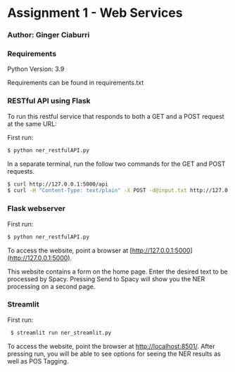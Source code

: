 # Assignment 1 - Web Services
### Author: Ginger Ciaburri

### Requirements
Python Version: 3.9

Requirements can be found in requirements.txt


### RESTful API using Flask
To run this restful service that responds to both a GET and a POST request at the same URL:

First run:
```bash
$ python ner_restfulAPI.py
```
In a separate terminal, run the follow two commands for the GET and POST requests.
```bash
$ curl http://127.0.0.1:5000/api
$ curl -H "Content-Type: text/plain" -X POST -d@input.txt http://127.0.0.1:5000/api
```


### Flask webserver
First run:
```bash
$ python ner_restfulAPI.py
```
To access the website, point a browser at [http://127.0.0.1:5000](http://127.0.0.1:5000).

This website contains a form on the home page. Enter the desired text to be processed by Spacy. 
Pressing Send to Spacy will show you the NER processing on a second page. 


### Streamlit
First run:
```bash
 $ streamlit run ner_streamlit.py
```
To access the website, point the browser at [http://localhost:8501/](http://localhost:8501/). 
After pressing run, you will be able to see options for seeing the NER results as well as POS Tagging. 




